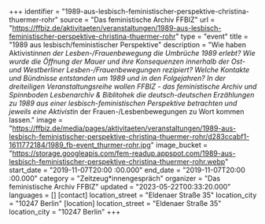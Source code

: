 +++
identifier = "1989-aus-lesbisch-feministischer-perspektive-christina-thuermer-rohr"
source = "Das feministische Archiv FFBIZ"
url = "https://ffbiz.de/aktivitaeten/veranstaltungen/1989-aus-lesbisch-feministischer-perspektive-christina-thuermer-rohr"
type = "event"
title = "1989 aus lesbisch/feministischer Perspektive"
description = "Wie haben Aktivist*innen der Lesben-/Frauenbewegung die Umbrüche 1989 erlebt? Wie wurde die Öffnung der Mauer und ihre Konsequenzen innerhalb der Ost- und Westberliner Lesben-/Frauenbewegungen rezipiert? Welche Kontakte und Bündnisse entstanden um 1989 und in den Folgejahren?
In der dreiteiligen Veranstaltungsreihe wollen FFBIZ - das feministische Archiv und Spinnboden Lesbenarchiv & Biblitohek die deutsch-deutschen Erzählungen zu 1989 aus einer lesbisch-feministischen Perspektive betrachten und jeweils eine Aktivist*in der Frauen-/Lesbenbewegungen zu Wort kommen lassen."
image = "https://ffbiz.de/media/pages/aktivitaeten/veranstaltungen/1989-aus-lesbisch-feministischer-perspektive-christina-thuermer-rohr/d283ccabf1-1611772184/1989_fb-event_thurmer-rohr.jpg"
image_bucket = "https://storage.googleapis.com/fem-readup.appspot.com/1989-aus-lesbisch-feministischer-perspektive-christina-thuermer-rohr.webp"
start_date = "2019-11-07T20:00 :00.000"
end_date = "2019-11-07T20:00 :00.000"
category = "Zeitzeug*innengespräch"
organizer = "Das feministische Archiv FFBIZ"
updated = "2023-05-22T00:33:20.000"
languages = []
[contact]
location_street = "Eldenaer Straße 35"
location_city = "10247 Berlin"
[location]
location_street = "Eldenaer Straße 35"
location_city = "10247 Berlin"
+++